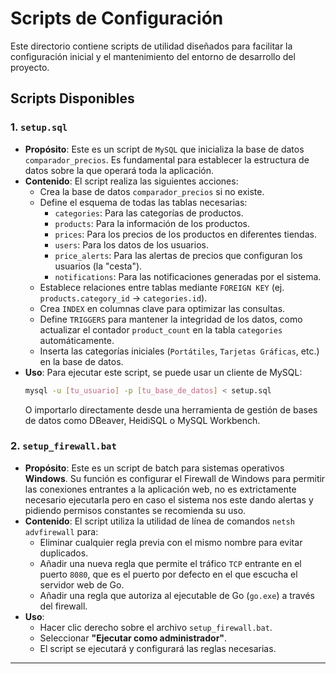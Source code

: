 # Scripts de Configuración

Este directorio contiene scripts de utilidad diseñados para facilitar la configuración inicial y el mantenimiento del entorno de desarrollo del proyecto.

## Scripts Disponibles

### 1. `setup.sql`

-   **Propósito**: Este es un script de `MySQL` que inicializa la base de datos `comparador_precios`. Es fundamental para establecer la estructura de datos sobre la que operará toda la aplicación.
-   **Contenido**: El script realiza las siguientes acciones:
    -   Crea la base de datos `comparador_precios` si no existe.
    -   Define el esquema de todas las tablas necesarias:
        -   `categories`: Para las categorías de productos.
        -   `products`: Para la información de los productos.
        -   `prices`: Para los precios de los productos en diferentes tiendas.
        -   `users`: Para los datos de los usuarios.
        -   `price_alerts`: Para las alertas de precios que configuran los usuarios (la "cesta").
        -   `notifications`: Para las notificaciones generadas por el sistema.
    -   Establece relaciones entre tablas mediante `FOREIGN KEY` (ej. `products.category_id` -> `categories.id`).
    -   Crea `INDEX` en columnas clave para optimizar las consultas.
    -   Define `TRIGGERS` para mantener la integridad de los datos, como actualizar el contador `product_count` en la tabla `categories` automáticamente.
    -   Inserta las categorías iniciales (`Portátiles`, `Tarjetas Gráficas`, etc.) en la base de datos.
-   **Uso**: Para ejecutar este script, se puede usar un cliente de MySQL:
    ```bash
    mysql -u [tu_usuario] -p [tu_base_de_datos] < setup.sql
    ```
    O importarlo directamente desde una herramienta de gestión de bases de datos como DBeaver, HeidiSQL o MySQL Workbench.

### 2. `setup_firewall.bat`

-   **Propósito**: Este es un script de batch para sistemas operativos **Windows**. Su función es configurar el Firewall de Windows para permitir las conexiones entrantes a la aplicación web, no es extrictamente necesario ejecutarla pero en caso el sistema nos este dando alertas y pidiendo permisos constantes se recomienda su uso.
-   **Contenido**: El script utiliza la utilidad de línea de comandos `netsh advfirewall` para:
    -   Eliminar cualquier regla previa con el mismo nombre para evitar duplicados.
    -   Añadir una nueva regla que permite el tráfico `TCP` entrante en el puerto `8080`, que es el puerto por defecto en el que escucha el servidor web de Go.
    -   Añadir una regla que autoriza al ejecutable de Go (`go.exe`) a través del firewall.
-   **Uso**:
    -   Hacer clic derecho sobre el archivo `setup_firewall.bat`.
    -   Seleccionar **"Ejecutar como administrador"**.
    -   El script se ejecutará y configurará las reglas necesarias.

---